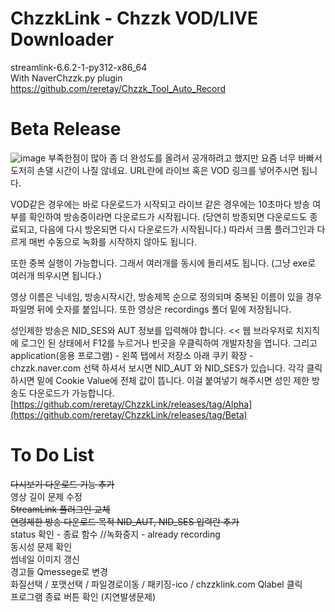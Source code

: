 # ChzzkLink - Chzzk VOD/LIVE Downloader

streamlink-6.6.2-1-py312-x86_64 <br>
With  NaverChzzk.py plugin <br>
https://github.com/reretay/Chzzk_Tool_Auto_Record

# Beta Release
![image](https://github.com/reretay/ChzzkLink/assets/31172353/c8d07210-cea1-406d-b2d5-a11d0884630c)
부족한점이 많아 좀 더 완성도를 올려서 공개하려고 했지만 요즘 너무 바빠서 도저히 손댈 시간이 나질 않네요.
URL란에 라이브 혹은 VOD 링크를 넣어주시면 됩니다.

VOD같은 경우에는 바로 다운로드가 시작되고 라이브 같은 경우에는 10초마다 방송 여부를 확인하여 방송중이라면 다운로드가 시작됩니다. (당연히 방종되면 다운로드도 종료되고, 다음에 다시 방온되면 다시 다운로드가 시작됩니다.)
따라서 크롬 플러그인과 다르게 매번 수동으로 녹화를 시작하지 않아도 됩니다.

또한 중복 실행이 가능합니다. 그래서 여러개를 동시에 돌리셔도 됩니다. (그냥 exe로 여러개 띄우시면 됩니다.)

영상 이름은 닉네임, 방송시작시간, 방송제목 순으로 정의되며 중복된 이름이 있을 경우 파일명 뒤에 숫자를 붙입니다.
또한 영상은 recordings 폴더 밑에 저장됩니다.

성인제한 방송은 NID_SES와 AUT 정보를 입력해야 합니다. << 웹 브라우저로 치지직에 로그인 된 상태에서 F12를 누르거나 빈곳을 우클릭하여 개발자창을 엽니다. 그리고 application(응용 프로그램) - 왼쪽 탭에서 저장소 아래 쿠키 확장 - chzzk.naver.com 선택 하셔서 보시면 NID_AUT 와 NID_SES가 있습니다. 각각 클릭하시면 밑에 Cookie Value에 전체 값이 뜹니다. 이걸 붙여넣기 해주시면 성인 제한 방송도 다운로드가 가능합니다.
[https://github.com/reretay/ChzzkLink/releases/tag/Alpha](https://github.com/reretay/ChzzkLink/releases/tag/Beta)

# To Do List
<del>다시보기 다운로드 기능 추가</del> <br> 
영상 길이 문제 수정 <br>
<del>StreamLink 플러그인 교체</del> <br>
<del>연령제한 방송 다운로드 목적 NID_AUT, NID_SES 입력란 추가</del> <br>
status 확인 - 종료 함수 //녹화중지 - already recording<br>
동시성 문제 확인<br>
썸네일 이미지 갱신<br>
경고들 Qmessege로 변경<br>
화질선택 / 포맷선택 / 파일경로이동 / 패키징-ico / chzzklink.com Qlabel 클릭<br>
프로그램 종료 버튼 확인 (지연발생문제)<br>
